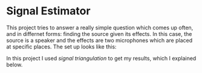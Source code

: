 # Signal Estimator

This project tries to answer a really simple question which comes up often, and in differnet forms: finding the source given its effects. In this case, the source is a speaker and the effects are two microphones which are placed at specific places. The set up looks like this: 

In this project I used _signal triangulation_ to get my results, which I explained below. 
